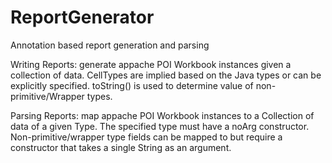 # ReportGenerator
Annotation based report generation and parsing

Writing Reports:
		generate appache POI Workbook instances given a collection of data. CellTypes are implied based on the Java types or can be explicitly 
	specified. toString() is used to determine value of non-primitive/Wrapper types.
	
Parsing Reports:
		map appache POI Workbook instances to a Collection of data of a given Type. The specified type must have a noArg constructor. 
	Non-primitive/wrapper type fields can be mapped to but require a constructor that takes a single String as an argument.
	